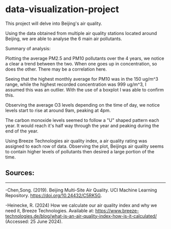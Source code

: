   # data-visualization-project

This project will delve into Beijing's air quality.

Using the data obtained from multiple air quality stations located around Beijing,
we are able to analyse the 6 main air pollutants.

Summary of analysis:

Plotting the average PM2.5 and PM10 pollutants over the 4 years, we notice a clear a trend between the two.
When one goes up in concentration, so does the other. There may be a correlation here.

Seeing that the highest monthly average for PM10 was in the 150 ug/m^3 range, while the highest recorded concentration was 999 ug/m^3,
I assumed this was an outlier.
With the use of a boxplot I was able to confirm this.

Observing the average O3 levels depending on the time of day, we notice levels start to rise at around 9am, peaking at 4pm.

The carbon monoxide levels seemed to follow a "U" shaped pattern each year. It would reach it's half way through the year and peaking during the end of the year.

Using Breeze Technologies air quality index, a air quality rating was assigned to each row of data.
Observing the plot, Beijings air quality seems to contain higher levels of pollutants then desired a large portion of the time.


## Sources:
---
-Chen,Song. (2019). Beijing Multi-Site Air Quality. UCI Machine Learning Repository. https://doi.org/10.24432/C5RK5G.

-Heinecke, R. (2024) How we calculate our air quality index and why we need it, Breeze Technologies. Available at: https://www.breeze-technologies.de/blog/what-is-an-air-quality-index-how-is-it-calculated/ (Accessed: 25 June 2024). 
